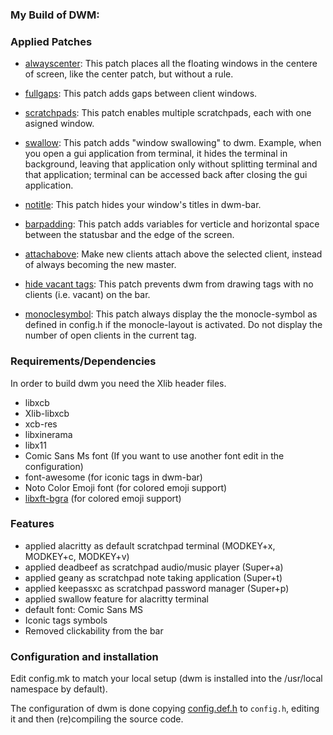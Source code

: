 ### My Build of DWM:

### Applied Patches
- [alwayscenter](https://dwm.suckless.org/patches/alwayscenter/): This patch places all the floating windows in the centere of screen, like the center patch, but without a rule.

- [fullgaps](https://dwm.suckless.org/patches/fullgaps/): This patch adds gaps between client windows.

- [scratchpads](https://dwm.suckless.org/patches/scratchpads/): This patch enables multiple scratchpads, each with one asigned window.

- [swallow](https://dwm.suckless.org/patches/swallow/): This patch adds "window swallowing" to dwm. Example, when you open a gui application from terminal, it hides the terminal in background, leaving that application only without splitting terminal and that application; terminal can be accessed back after closing the gui application.

- [notitle](https://dwm.suckless.org/patches/notitle/): This patch hides your window's titles in dwm-bar.

- [barpadding](https://dwm.suckless.org/patches/barpadding/): This patch adds variables for verticle and horizontal space between the statusbar and the edge of the screen.

- [attachabove](https://dwm.suckless.org/patches/attachabove/): Make new clients attach above the selected client, instead of always becoming the new master.

- [hide vacant tags](https://dwm.suckless.org/patches/hide_vacant_tags/): This patch prevents dwm from drawing tags with no clients (i.e. vacant) on the bar.

- [monoclesymbol](https://dwm.suckless.org/patches/monoclesymbol/): This patch always display the the monocle-symbol as defined in config.h if the monocle-layout is activated. Do not display the number of open clients in the current tag.

### Requirements/Dependencies
In order to build dwm you need the Xlib header files.

- libxcb
- Xlib-libxcb
- xcb-res
- libxinerama
- libx11
- Comic Sans Ms font (If you want to use another font edit in the configuration)
- font-awesome (for iconic tags in dwm-bar)
- Noto Color Emoji font (for colored emoji support)
- [libxft-bgra](https://aur.archlinux.org/packages/libxft-bgra) (for colored emoji support)

### Features
- applied alacritty as default scratchpad terminal (MODKEY+x, MODKEY+c, MODKEY+v)
- applied deadbeef as scratchpad audio/music player (Super+a)
- applied geany as scratchpad note taking application (Super+t)
- applied keepassxc as scratchpad password manager (Super+p)
- applied swallow feature for alacritty terminal
- default font: Comic Sans MS
- Iconic tags symbols
- Removed clickability from the bar

### Configuration and installation
Edit config.mk to match your local setup (dwm is installed into the /usr/local namespace by default).

The configuration of dwm is done copying [config.def.h](config.def.h) to `config.h`, editing it and then (re)compiling the source code.
